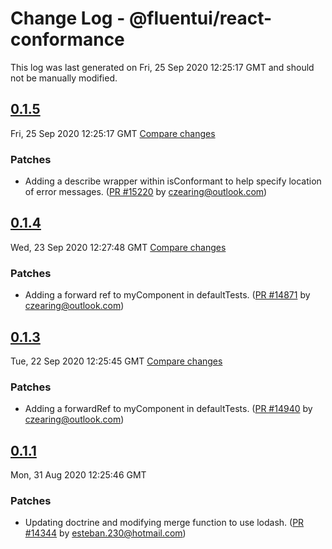 # Change Log - @fluentui/react-conformance

This log was last generated on Fri, 25 Sep 2020 12:25:17 GMT and should not be manually modified.

<!-- Start content -->

## [0.1.5](https://github.com/microsoft/fluentui/tree/@fluentui/react-conformance_v0.1.5)

Fri, 25 Sep 2020 12:25:17 GMT 
[Compare changes](https://github.com/microsoft/fluentui/compare/@fluentui/react-conformance_v0.1.4..@fluentui/react-conformance_v0.1.5)

### Patches

- Adding a describe wrapper within isConformant to help specify location of error messages. ([PR #15220](https://github.com/microsoft/fluentui/pull/15220) by czearing@outlook.com)

## [0.1.4](https://github.com/microsoft/fluentui/tree/@fluentui/react-conformance_v0.1.4)

Wed, 23 Sep 2020 12:27:48 GMT 
[Compare changes](https://github.com/microsoft/fluentui/compare/@fluentui/react-conformance_v0.1.3..@fluentui/react-conformance_v0.1.4)

### Patches

- Adding a forward ref to myComponent in defaultTests. ([PR #14871](https://github.com/microsoft/fluentui/pull/14871) by czearing@outlook.com)

## [0.1.3](https://github.com/microsoft/fluentui/tree/@fluentui/react-conformance_v0.1.3)

Tue, 22 Sep 2020 12:25:45 GMT 
[Compare changes](https://github.com/microsoft/fluentui/compare/@fluentui/react-conformance_v0.1.1..@fluentui/react-conformance_v0.1.3)

### Patches

- Adding a forwardRef to myComponent in defaultTests. ([PR #14940](https://github.com/microsoft/fluentui/pull/14940) by czearing@outlook.com)

## [0.1.1](https://github.com/microsoft/fluentui/tree/@fluentui/react-conformance_v0.1.1)

Mon, 31 Aug 2020 12:25:46 GMT

### Patches

- Updating doctrine and modifying merge function to use lodash. ([PR #14344](https://github.com/microsoft/fluentui/pull/14344) by esteban.230@hotmail.com)
